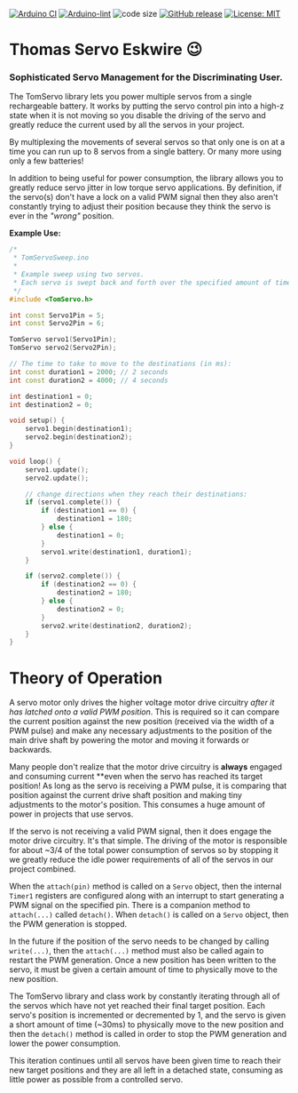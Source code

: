 [![Arduino CI](https://github.com/ripred/TomServo/workflows/Arduino%20CI/badge.svg)](https://github.com/marketplace/actions/arduino_ci)
[![Arduino-lint](https://github.com/ripred/TomServo/actions/workflows/arduino-lint.yml/badge.svg)](https://github.com/ripred/TomServo/actions/workflows/arduino-lint.yml)
![code size](https://img.shields.io/github/languages/code-size/ripred/TomServo)
[![GitHub release](https://img.shields.io/github/release/ripred/TomServo.svg?maxAge=3600)](https://github.com/ripred/TomServo/releases)
[![License: MIT](https://img.shields.io/badge/license-MIT-blue.svg)](https://github.com/ripred/TomServo/blob/master/LICENSE)

# Thomas Servo Eskwire 😉
<!-- ![TomServo32x32.png](TomServo32x32.png) -->
### Sophisticated Servo Management for the Discriminating User.

The TomServo library lets you power multiple servos
from a single rechargeable battery. It works by putting the
servo control pin into a high-z state when it is not 
moving so you disable the driving of the servo
and greatly reduce the current used by all the servos in 
your project.

By multiplexing the movements of several servos
so that only one is on at a time you can run up
to 8 servos from a single battery. Or many more
using only a few batteries!

In addition to being useful for power consumption, the library 
allows you to greatly reduce servo jitter in low torque servo 
applications. By definition, if the servo(s) don't have a lock on
a valid PWM signal then they also aren't constantly trying to adjust
their position because they think the servo is ever in the *"wrong"*
position.

**Example Use:**
```cpp
/* 
 * TomServoSweep.ino
 * 
 * Example sweep using two servos.
 * Each servo is swept back and forth over the specified amount of time.
 */
#include <TomServo.h>

int const Servo1Pin = 5;
int const Servo2Pin = 6;

TomServo servo1(Servo1Pin);
TomServo servo2(Servo2Pin);

// The time to take to move to the destinations (in ms):
int const duration1 = 2000; // 2 seconds
int const duration2 = 4000; // 4 seconds

int destination1 = 0;
int destination2 = 0;

void setup() {
    servo1.begin(destination1);
    servo2.begin(destination2);
}

void loop() {
    servo1.update();
    servo2.update();

    // change directions when they reach their destinations:
    if (servo1.complete()) {
        if (destination1 == 0) {
            destination1 = 180;
        } else {
            destination1 = 0;
        }
        servo1.write(destination1, duration1);
    }

    if (servo2.complete()) {
        if (destination2 == 0) {
            destination2 = 180;
        } else {
            destination2 = 0;
        }
        servo2.write(destination2, duration2);
    }
}
```

# Theory of Operation

A servo motor only drives the higher voltage motor drive circuitry *after it has latched onto a valid PWM position*. This is required so it can compare the current position against the new position (received via the width of a PWM pulse) and make any necessary adjustments to the position of the main drive shaft by powering the motor and moving it forwards or backwards.

Many people don't realize that the motor drive circuitry is **always** engaged and consuming current **even when the servo has reached its target position! As long as the servo is receiving a PWM pulse, it is comparing that position against the current drive shaft position and making tiny adjustments to the motor's position. This consumes a huge amount of power in projects that use servos.

If the servo is not receiving a valid PWM signal, then it does engage the motor drive circuitry. It's that simple. The driving of the motor is responsible for about ~3/4 of the total power consumption of servos so by stopping it we greatly reduce the idle power requirements of all of the servos in our project combined. 

When the `attach(pin)` method is called on a `Servo` object, then the internal `Timer1` registers are configured along with an interrupt to start generating a PWM signal on the specified pin. There is a companion method to `attach(...)` called `detach()`. When `detach()` is called on a `Servo` object, then the PWM generation is stopped. 

In the future if the position of the servo needs to be changed by calling `write(...)`, then the `attach(...)` method must also be called again to restart the PWM generation. Once a new position has been written to the servo, it must be given a certain amount of time to physically move to the new position. 

The TomServo library and class work by constantly iterating through all of the servos which have not yet reached their final target position. Each servo's position is incremented or decremented by 1, and the servo is given a short amount of time (~30ms) to physically move to the new position and then the `detach()` method is called in order to stop the PWM generation and lower the power consumption.

This iteration continues until all servos have been given time to reach their new target positions and they are all left in a detached state, consuming as little power as possible from a controlled servo.
